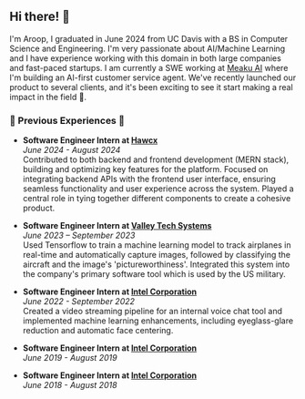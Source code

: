 ## Hi there! 👋

I'm Aroop, I graduated in June 2024 from UC Davis with a BS in Computer Science and Engineering. I'm very passionate about AI/Machine Learning and I have experience working with this domain in both large companies and fast-paced startups. I am currently a SWE working  at [Meaku AI](https://meaku.ai/) where I'm building an AI-first customer service agent.  We've recently launched our product to several clients, and it's been exciting to see it start making a real impact in the field 🤗.

### 🔄 Previous Experiences 🔄

- **Software Engineer Intern at [Hawcx](https://www.hawcx.com/)**  
  *June 2024 - August 2024*  
  Contributed to both backend and frontend development (MERN stack), building and optimizing key features for the platform. Focused on integrating backend APIs with the frontend user interface, ensuring seamless functionality and user experience across the system. Played a central role in tying together different components to create a cohesive product.

- **Software Engineer Intern at [Valley Tech Systems](https://vts-i.com/)**  
  *June 2023 – September 2023*  
  Used Tensorflow to train a machine learning model to track airplanes in real-time and automatically capture images, followed by classifying the aircraft and the image's 'pictureworthiness'. Integrated this system into the company's primary software tool which is used by the US military.

- **Software Engineer Intern at [Intel Corporation](https://www.intel.com/content/www/us/en/homepage.html?cid=sem&source=sa360&campid=2024_ao_cbu_us_gmocoma_gmocrbu_awa_text-link_brand_exact_cd_HQ-intel-brand-global_3500268603_google_b2b_is_non-pbm_intel&ad_group=Corp-Brand_Brand-Core_Core_Exact&intel_term=intel+corporation&sa360id=43700079788652494&gad_source=1&gclid=Cj0KCQjwu-63BhC9ARIsAMMTLXRDnGaJsRV0EVuFIiKcg46jEwbxCJhHS9QSUWsutpnfbx4KMxar7X4aApiGEALw_wcB&gclsrc=aw.ds)**  
  *June 2022 - September 2022*  
  Created a video streaming pipeline for an internal voice chat tool and implemented machine learning enhancements, including eyeglass-glare reduction and automatic face centering.

- **Software Engineer Intern at [Intel Corporation](https://www.intel.com/content/www/us/en/homepage.html?cid=sem&source=sa360&campid=2024_ao_cbu_us_gmocoma_gmocrbu_awa_text-link_brand_exact_cd_HQ-intel-brand-global_3500268603_google_b2b_is_non-pbm_intel&ad_group=Corp-Brand_Brand-Core_Core_Exact&intel_term=intel+corporation&sa360id=43700079788652494&gad_source=1&gclid=Cj0KCQjwu-63BhC9ARIsAMMTLXRDnGaJsRV0EVuFIiKcg46jEwbxCJhHS9QSUWsutpnfbx4KMxar7X4aApiGEALw_wcB&gclsrc=aw.ds)**  
  *June 2019 - August 2019*

- **Software Engineer Intern at [Intel Corporation](https://www.intel.com/content/www/us/en/homepage.html?cid=sem&source=sa360&campid=2024_ao_cbu_us_gmocoma_gmocrbu_awa_text-link_brand_exact_cd_HQ-intel-brand-global_3500268603_google_b2b_is_non-pbm_intel&ad_group=Corp-Brand_Brand-Core_Core_Exact&intel_term=intel+corporation&sa360id=43700079788652494&gad_source=1&gclid=Cj0KCQjwu-63BhC9ARIsAMMTLXRDnGaJsRV0EVuFIiKcg46jEwbxCJhHS9QSUWsutpnfbx4KMxar7X4aApiGEALw_wcB&gclsrc=aw.ds)**  
  *June 2018 - August 2018*



<!--
**AroopBiswal/AroopBiswal** is a ✨ _special_ ✨ repository because its `README.md` (this file) appears on your GitHub profile.

Here are some ideas to get you started:

- 🔭 I’m currently working on ...
- 🌱 I’m currently learning ...
- 👯 I’m looking to collaborate on ...
- 🤔 I’m looking for help with ...
- 💬 Ask me about ...
- 📫 How to reach me: ...
- 😄 Pronouns: ...
- ⚡ Fun fact: ...
-->
